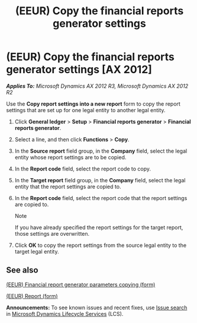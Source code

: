 ﻿---
title: (EEUR) Copy the financial reports generator settings
TOCTitle: (EEUR) Copy the financial reports generator settings
ms:assetid: e9e3ee49-ab8a-4e23-a746-fd13a92eeffd
ms:mtpsurl: https://technet.microsoft.com/en-us/library/JJ911240(v=AX.60)
ms:contentKeyID: 52075308
ms.date: 04/18/2014
mtps_version: v=AX.60
f1_keywords:
- copy settings
- report settings
---

# (EEUR) Copy the financial reports generator settings [AX 2012]


_**Applies To:** Microsoft Dynamics AX 2012 R3, Microsoft Dynamics AX 2012 R2_

Use the **Copy report settings into a new report** form to copy the report settings that are set up for one legal entity to another legal entity.

1.  Click **General ledger** \> **Setup** \> **Financial reports generator** \> **Financial reports generator**.

2.  Select a line, and then click **Functions** \> **Copy**.

3.  In the **Source report** field group, in the **Company** field, select the legal entity whose report settings are to be copied.

4.  In the **Report code** field, select the report code to copy.

5.  In the **Target report** field group, in the **Company** field, select the legal entity that the report settings are copied to.

6.  In the **Report code** field, select the report code that the report settings are copied to.
    

    > [!NOTE]
    > <P>If you have already specified the report settings for the target report, those settings are overwritten.</P>



7.  Click **OK** to copy the report settings from the source legal entity to the target legal entity.

## See also

[(EEUR) Financial report generator parameters copying (form)](https://technet.microsoft.com/en-us/library/jj911006\(v=ax.60\))

[(EEUR) Report (form)](https://technet.microsoft.com/en-us/library/jj911237\(v=ax.60\))

  
**Announcements:** To see known issues and recent fixes, use [Issue search](http://go.microsoft.com/fwlink/?linkid=389258) in [Microsoft Dynamics Lifecycle Services](http://go.microsoft.com/fwlink/?linkid=306505) (LCS).

